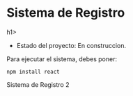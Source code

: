 <h1> Sistema de Registro</h1>h1>

- Estado del proyecto: En construccion.

Para ejecutar el sistema, debes poner:

```npm install react```

Sistema de Registro 2
